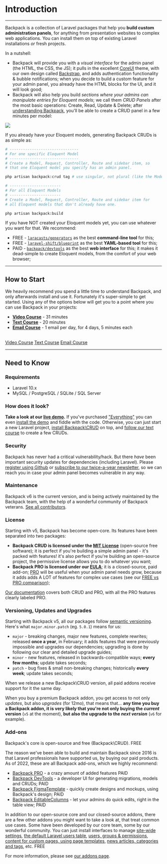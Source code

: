 # Introduction

---

Backpack is a collection of Laravel packages that help you **build custom administration panels**, for anything from presentation websites to complex web applications. You can install them on top of existing Laravel installations _or_ fresh projects.

In a nutshell:

- Backpack will provide you with a _visual interface_ for the admin panel (the HTML, the CSS, the JS); it pulls in the excellent [CoreUI](https://coreui.io/) theme, with our own design called [Backstrap](https://backstrap.net), and adds authentication functionality & bubble notifications; when you decide to build a custom feature for your admin panel, you already have the HTML blocks for the UI, and it will look good;
- Backpack will also help you build _sections where your admins can manipulate entries for Eloquent models_; we call them _CRUD Panels_ after the most basic operations: Create, Read, Update & Delete; after [understanding Backpack](/docs/{{version}}/getting-started-basics), you'll be able to create a CRUD panel in a few minutes per model:

![](https://user-images.githubusercontent.com/1032474/86720524-c5a1d480-c02d-11ea-87ed-d03b0197eb25.gif)

If you already have your Eloquent models, generating Backpack CRUDs is as simple as:
```bash
# -------------------------------
# For one specific Eloquent Model
# -------------------------------
# Create a Model, Request, Controller, Route and sidebar item, so
# that one Eloquent model you specify has an admin panel.

php artisan backpack:crud tag # use singular, not plural (like the Model name)

# -----------------------
# For all Eloquent Models
# -----------------------
# Create a Model, Request, Controller, Route and sidebar item for
# all Eloquent models that don't already have one.

php artisan backpack:build
```

If you have NOT created your Eloquent models yet, you can use whatever you want for that. We recommend:
- FREE - [`laracasts/generators`](https://github.com/laracasts/Laravel-5-Generators-Extended) as the best **command-line tool** for this;
- FREE - [`laravel-shift/blueprint`](https://github.com/laravel-shift/blueprint) as the best **YAML-based tool** for this;
- PAID - [`backpack/devtools`](https://backpackforlaravel.com/products/devtools) as the best **web interface** for this; it makes it dead-simple to create Eloquent models, from the comfort of your web browser;

---

<a name="how-to-start"></a>
## How to Start

We heavily recommend you spend a little time to understand Backpack, and only afterwards install and use it. Fortunately it's super-simple to get started. Using any of the options below will get you to a point where you can use Backpack in your projects:
- **[Video Course](/docs/{{version}}/getting-started-videos)** - 31 minutes
- **[Text Course](/docs/{{version}}/getting-started-basics)** - 20 minutes
- **[Email Course](https://backpackforlaravel.com/getting-started-emails)** - 1 email per day, for 4 days, 5 minutes each


<br>
<a href="/docs/{{version}}/getting-started-videos" class="btn btn-outline-info btn-sm shadow"><i class="fe fe-video"></i> Video Course</a>
<a href="/docs/{{version}}/getting-started-basics" class="btn btn-outline-info btn-sm shadow"><i class="fe fe-file-text"></i> Text Course</a>
<a href="https://backpackforlaravel.com/getting-started-emails" class="btn btn-outline-info btn-sm shadow"><i class="fe fe-inbox"></i> Email Course</a>

---

<a name="need-to-know"></a>
## Need to Know

<a name="requirements"></a>
### Requirements

  - Laravel 10.x
  - MySQL / PostgreSQL / SQLite / SQL Server

<a name="how-does-it-look"></a>
### How does it look?

**Take a look at our [live demo](https://demo.backpackforlaravel.com/admin/login).** If you've purchased ["Everything"](https://backpackforlaravel.com/pricing) you can even [install the demo](/docs/{{version}}/demo) and fiddle with the code. Otherwise, you can just start a new Laravel project, [install Backpack\CRUD](/docs/{{version}}/installation) on top, and [follow our text course](/docs/{{version}}/getting-started-basics) to create a few CRUDs.

<a name="security"></a>
### Security

Backpack has never had a critical vulnerability/hack. But there _have_ been important security updates for dependencies (including Laravel). Please [register using Github](/auth/github) or  [subscribe to our twice-a-year newsletter](https://backpackforlaravel.com/newsletter), so we can reach you in case your admin panel becomes vulnerable in any way.

<a name="maintenance"></a>
### Maintenance

Backpack v6 is the current version, and is being actively maintained by the Backpack team, with the help of a wonderful community of Backpack veterans. [See all contributors](https://github.com/Laravel-Backpack/CRUD/graphs/contributors).

<a name="license"></a>
### License

Starting with v5, Backpack has become open-core. Its features have been separated into two packages:
- **Backpack CRUD is licensed under the [MIT License](LICENSE.md)** (open-source free software); it is perfect if you're building a simple admin panel - it's packed with features! it's also perfect if you're building an open-source project, the permissive license allows you to do whatever you want;
- **Backpack PRO is licensed under our [EULA](https://backpackforlaravel.com/eula)**; it is a closed-source, paid add-on; [PRO](https://backpackforlaravel.com/products/pro-for-unlimited-projects) will be useful when your admin panel needs grow, because it adds adds A LOT of features for complex use cases (see our [FREE vs PRO comparison](https://backpackforlaravel.com/docs/5.x/features-free-vs-paid));

[Our documentation](https://backpackforlaravel.com/docs) covers both CRUD and PRO, with all the PRO features clearly labeled <span class="badge badge-pill badge-info">PRO</span>.


<a name="versioning"></a>
### Versioning, Updates and Upgrades

Starting with Backpack v5, all our packages follow [semantic versioning](https://semver.org/). Here's what `major.minor.patch` (eg. `5.0.1`) means for us:
- `major` - breaking changes, major new features, complete rewrites; released **once a year**, in February; it adds features that were previously impossible and upgrades our dependencies; upgrading is done by following our clear and detailed upgrade guides;
- `minor` - new features, released in backwards-compatible ways; **every few months**; update takes seconds;
- `patch` - bug fixes & small non-breaking changes; historically **every week**; update takes seconds;

When we release a new Backpack\CRUD version, all paid addons receive support for it the same day. 

When you buy a premium Backpack addon, you get access to not only _updates_, but also _upgrades_ (for 12mo), that means that... **any time you buy a Backpack addon, it is very likely that you're not only buying the _current_ version** (`v5` at the moment), **but also the upgrade to the _next version_** (`v6` for example).

<a name="add-ons"></a>
### Add-ons

Backpack's core is open-source and free (Backpack\CRUD). <span class="badge badge-pill badge-success">FREE</span>

The reason we've been able to build and maintain Backpack since 2016 is that Laravel professionals have supported us, by buying our paid products. As of 2022, these are all Backpack add-ons, which we highly recommend:
- [Backpack PRO](/products/pro-for-unlimited-projects) - a crazy amount of added features <span class="badge badge-pill badge-warning">PAID</span>
- [Backpack DevTools](/products/devtools) - a developer UI for generating migrations, models and CRUDs; <span class="badge badge-pill badge-warning">PAID</span>
- [Backpack FigmaTemplate](/products/figma-template) - quickly create designs and mockups, using Backpack's design; <span class="badge badge-pill badge-warning">PAID</span>
- [Backpack EditableColumns](/products/editable-columns) - let your admins do quick edits, right in the table view; <span class="badge badge-pill badge-warning">PAID</span>


In addition to our open-source core and our closed-source addons, there are a few other addons you might want to take a look at, that treat common use cases. Some have been developed by our core team, some by our wonderful community. You can just install interfaces to manage [site-wide settings](https://github.com/Laravel-Backpack/Settings), [the default Laravel users table](https://github.com/eduardoarandah/UserManager), [users, groups & permissions](https://github.com/Laravel-Backpack/PermissionManager), [content for custom pages, using page templates](https://github.com/Laravel-Backpack/PageManager), [news articles, categories and tags](https://github.com/Laravel-Backpack/NewsCRUD), etc. <span class="badge badge-pill badge-success">FREE</span>

For more information, please see [our addons page](/addons).
